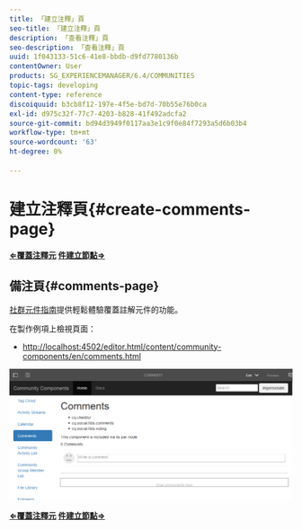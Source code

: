 ```yaml
---
title: 「建立注釋」頁
seo-title: 「建立注釋」頁
description: 「查看注釋」頁
seo-description: 「查看注釋」頁
uuid: 1f043133-51c6-41e8-bbdb-d9fd7780136b
contentOwner: User
products: SG_EXPERIENCEMANAGER/6.4/COMMUNITIES
topic-tags: developing
content-type: reference
discoiquuid: b3cb8f12-197e-4f5e-bd7d-70b55e76b0ca
exl-id: d975c32f-77c7-4203-b828-41f492adcfa2
source-git-commit: bd94d3949f0117aa3e1c9f0e84f7293a5d6b03b4
workflow-type: tm+mt
source-wordcount: '63'
ht-degree: 0%

---
```


# 建立注釋頁{#create-comments-page}

**[⇐覆蓋注釋元](overlay-comments.md) [件建立節點⇒](overlay-create-nodes.md)**

## 備注頁{#comments-page}

[社群元件指南](components-guide.md)提供輕鬆體驗覆蓋註解元件的功能。

在製作例項上檢視頁面：

* [http://localhost:4502/editor.html/content/community-components/en/comments.html](http://localhost:4502/editor.html/content/community-components/en/comments.html)

![chlimage_1-125](assets/chlimage_1-125.png)

**[⇐覆蓋注釋元](overlay-comments.md) [件建立節點⇒](overlay-create-nodes.md)**
